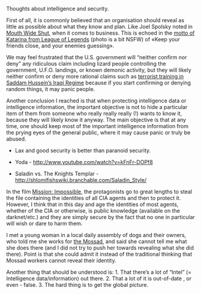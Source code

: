 Thoughts about intelligence and security.

First of all, it is commonly believed that an organisation should reveal as little as possible about what they know and plan. Like Joel Spolsky noted in [Mouth Wide Shut](http://www.joelonsoftware.com/articles/MouthWideShut.html), when it comes to business. This is echoed in the [motto of Katarina from League of Legends](https://imgur.com/gallery/JN2ybKX) (photo is a bit NSFW) of «Keep your friends close, and your enemies guessing».

We may feel frustrated that the U.S. government will “neither confirm nor deny” any ridiculous claim including lizard people controlling the government, U.F.O. landings, or known demonic activity, but they will likely neither confirm or deny more rational claims such as [terrorist training in Saddam Hussein’s Iraqi Regime](http://shlomif.livejournal.com/tag/iraq) because if you start confirming or denying random things, it may panic people.

Another conclusion I reached is that when protecting intelligence data or intelligence information, the important objective is not to hide a particular item of them from someone who really really really (!) wants to know it, because they will likely know it anyway. The main objective is that at any time, one should keep most of the important intelligence information from the prying eyes of the general public, where it may cause panic or truly be abused.

* Lax and good security is better than paranoid security.

* Yoda - http://www.youtube.com/watch?v=kFnFr-DOPf8

* Saladin vs. The Knights Templar - http://shlomifishswiki.branchable.com/Saladin_Style/

In the film [Mission: Impossible](http://en.wikipedia.org/wiki/Mission:_Impossible_%28film%29),
the protagonists go to great lengths to steal the file containing the identities
of all CIA agents and then to protect it. However, I think that in this day
and age the identities of most agents, whether of the CIA or otherwise,
is public knowledge (available on the darknet/etc.) and they are simply secure
by the fact that no one in particular will wish or dare to harm them.

I met a young woman in a local daily assembly of dogs and their owners, who
told me she works for [the Mossad](https://en.wikipedia.org/wiki/Mossad),
and said she cannot tell me what she does there (and I did not try to
push her towards revealing what she did there). Point is that she could admit
it instead of the traditional thinking that Mossad workers cannot reveal
their identity.

Another thing that should be understood is: 1. That there’s a lot of “Intel”
(= Intelligence data/information) out there. 2. That a lot of it is out-of-date
, or even - false. 3. The hard thing is to get the global picture.

